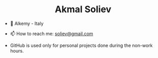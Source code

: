 <div align="center">
  <h1>Akmal Soliev</h1>
</div>

- 🏢 Alkemy - Italy 

- 📫 How to reach me: soliev@gmail.com 

- GitHub is used only for personal projects done during the non-work hours. 

<!---
akmalsoliev/akmalsoliev is a ✨ special ✨ repository because its `README.md` (this file) appears on your GitHub profile.
You can click the Preview link to take a look at your changes.
--->
